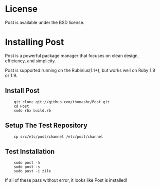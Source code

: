 # License

Post is available under the BSD license.

# Installing Post

Post is a powerful package manager that focuses on clean design, efficiency, and simplicity.

Post is supported running on the Rubinius(1.1+), but works well on Ruby 1.8 or 1.9.

## Install Post

        git clone git://github.com/thomashc/Post.git
        cd Post
        sudo rbx build.rb

## Setup The Test Repository

        cp src/etc/post/channel /etc/post/channel

## Test Installation

        sudo post -h
        sudo post -s
        sudo post -i zile

If all of these pass without error, it looks like Post is installed!